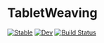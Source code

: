 # TabletWeaving
[![Stable](https://img.shields.io/badge/docs-stable-blue.svg)](https://MarkNahabedian.github.io/TabletWeaving.jl/stable/)
[![Dev](https://img.shields.io/badge/docs-dev-blue.svg)](https://MarkNahabedian.github.io/TabletWeaving.jl/dev/)
[![Build Status](https://github.com/MarkNahabedian/TabletWeaving.jl/actions/workflows/CI.yml/badge.svg?branch=master)](https://github.com/MarkNahabedian/TabletWeaving.jl/actions/workflows/CI.yml?query=branch%3Amaster)

